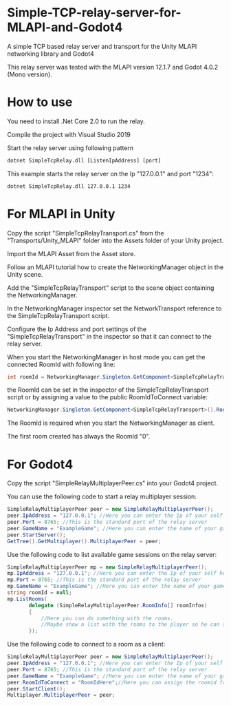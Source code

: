 # Simple-TCP-relay-server-for-MLAPI-and-Godot4
A simple TCP based relay server and transport for the Unity MLAPI networking library and Godot4

This relay server was tested with the MLAPI version 12.1.7 and Godot 4.0.2 (Mono version).

# How to use
You need to install .Net Core 2.0 to run the relay.

Compile the project with Visual Studio 2019

Start the relay server using following pattern
```cmd
dotnet SimpleTcpRelay.dll [ListenIpAddress] [port]
```
This example starts the relay server on the Ip "127.0.0.1" and port "1234":

```cmd
dotnet SimpleTcpRelay.dll 127.0.0.1 1234
```

# For MLAPI in Unity
Copy the script "SimpleTcpRelayTransport.cs" from the "Transports/Unity_MLAPI" folder into the Assets folder of your Unity project.

Import the MLAPI Asset from the Asset store.

Follow an MLAPI tutorial how to create the NetworkingManager object in the Unity scene.

Add the "SimpleTcpRelayTransport" script to the scene object containing the NetworkingManager.

In the NetworkingManager inspector set the NetworkTransport reference to the SimpleTcpRelayTransport script.

Configure the Ip Address and port settings of the "SimpleTcpRelayTransport" in the inspector so that it can connect to the relay server. 

When you start the NetworkingManager in host mode you can get the connected RoomId with following line:
```csharp
int roomId = NetworkingManager.Singleton.GetComponent<SimpleTcpRelayTransport>().ConnectedRoomId;
```
the RoomId can be set in the inspector of the SimpleTcpRelayTransport script or by assigning a value to the public RoomIdToConnect variable:
```csharp
NetworkingManager.Singleton.GetComponent<SimpleTcpRelayTransport>().RoomIdToConnect = value;
```
The RoomId is required when you start the NetworkingManager as client.

The first room created has always the RoomId "0".

# For Godot4
Copy the script "SimpleRelayMultiplayerPeer.cs" into your Godot4 project.

You can use the following code to start a relay multiplayer session:

```C#
SimpleRelayMultiplayerPeer peer = new SimpleRelayMultiplayerPeer();
peer.IpAddress = "127.0.0.1"; //Here you can enter the Ip of your self hosted relay server
peer.Port = 8765; //This is the standard port of the relay server
peer.GameName = "ExampleGame"; //Here you can enter the name of your game. Only Clients that use this name can see your session.
peer.StartServer();
GetTree().GetMultiplayer().MultiplayerPeer = peer;
```

Use the following code to list available game sessions on the relay server:

```C#
SimpleRelayMultiplayerPeer mp = new SimpleRelayMultiplayerPeer();
mp.IpAddress = "127.0.0.1"; //Here you can enter the Ip of your self hosted relay server
mp.Port = 8765; //This is the standard port of the relay server
mp.GameName = "ExampleGame"; //Here you can enter the name of your game. Only Clients that use this name can see your session.
string roomId = null;
mp.ListRooms(
       delegate (SimpleRelayMultiplayerPeer.RoomInfo[] roomInfos)
       {
           //Here you can do something with the rooms.
           //Maybe show a list with the rooms to the player so he can select a room to connect
       });
```

Use the following code to connect to a room as a client:

```C#
SimpleRelayMultiplayerPeer peer = new SimpleRelayMultiplayerPeer();
peer.IpAddress = "127.0.0.1"; //Here you can enter the Ip of your self hosted relay server
peer.Port = 8765; //This is the standard port of the relay server
peer.GameName = "ExampleGame"; //Here you can enter the name of your game. Only Clients that use this name can see your session.
peer.RoomIdToConnect = "RoomIdHere";//Here you can assign the roomid from the room the client will connect to.
peer.StartClient();
Multiplayer.MultiplayerPeer = peer;
```
